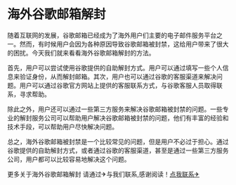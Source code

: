 # 海外谷歌邮箱解封

随着互联网的发展，谷歌邮箱已经成为了海外用户们主要的电子邮件服务平台之一。然而，有时候用户会因为各种原因导致谷歌邮箱被封禁，这给用户带来了很大的困扰。今天我们就来看看海外谷歌邮箱解封的方法。

首先，用户可以尝试使用谷歌提供的自助解封方式。用户可以通过填写一些个人信息来验证身份，从而解封邮箱。其次，用户也可以通过谷歌的客服渠道来解决问题。用户可以通过谷歌官方网站上提供的客服联系方式，与谷歌客服人员取得联系，寻求帮助。

除此之外，用户还可以通过一些第三方服务来解决谷歌邮箱被封禁的问题。一些专业的解封服务公司可以帮助用户解决谷歌邮箱被封禁的问题，他们有丰富的经验和技术手段，可以帮助用户尽快解决问题。

总之，海外谷歌邮箱被封禁是一个比较常见的问题，但是用户不必过于担心。通过谷歌提供的自助解封方式，或者通过谷歌的客服渠道，甚至是通过一些第三方服务公司，用户都可以比较容易地解决这个问题。

更多关于海外谷歌邮箱解封 请通过✈与我们联系,感谢阅读！[点我联系✈](https://auth.G208.com)